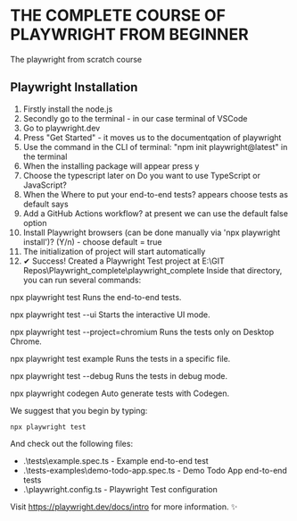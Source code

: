 # THE COMPLETE COURSE OF PLAYWRIGHT FROM BEGINNER
The playwright from scratch course

## Playwright Installation

1. Firstly install the node.js
2. Secondly go to the terminal - in our case terminal of VSCode
3. Go to playwright.dev
4. Press "Get Started" - it moves us to the documentqation of playwright
5. Use the command in the CLI of terminal: "npm init playwright@latest" in the terminal
6. When the installing package will appear press y
7. Choose the typescript later on Do you want to use TypeScript or JavaScript?
8. When the Where to put your end-to-end tests? appears choose tests as default says
9. Add a GitHub Actions workflow? at present we can use the default false option
10. Install Playwright browsers (can be done manually via 'npx playwright install')? (Y/n) - choose default = true
11. The initialization of project will start automatically
12. ✔ Success! Created a Playwright Test project at E:\GIT Repos\Playwright_complete\playwright_complete
Inside that directory, you can run several commands:

  npx playwright test
    Runs the end-to-end tests.

  npx playwright test --ui
    Starts the interactive UI mode.

  npx playwright test --project=chromium
    Runs the tests only on Desktop Chrome.

  npx playwright test example
    Runs the tests in a specific file.

  npx playwright test --debug
    Runs the tests in debug mode.

  npx playwright codegen
    Auto generate tests with Codegen.

We suggest that you begin by typing:

    npx playwright test

And check out the following files:
  - .\tests\example.spec.ts - Example end-to-end test
  - .\tests-examples\demo-todo-app.spec.ts - Demo Todo App end-to-end tests
  - .\playwright.config.ts - Playwright Test configuration

Visit https://playwright.dev/docs/intro for more information. ✨
